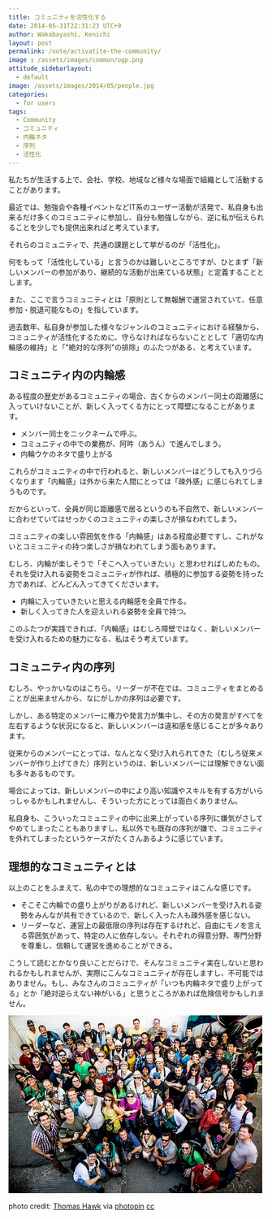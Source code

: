 ```yaml
---
title: コミュニティを活性化する
date: 2014-05-31T22:31:23 UTC+9
author: Wakabayashi, Kenichi
layout: post
permalink: /note/activatite-the-community/
image : /assets/images/common/ogp.png
attitude_sidebarlayout:
  - default
image: /assets/images/2014/05/people.jpg
categories:
  - for users
tags:
  - Community
  - コミュニティ
  - 内輪ネタ
  - 序列
  - 活性化
---
```

私たちが生活する上で、会社、学校、地域など様々な場面で組織として活動することがあります。

最近では、勉強会や各種イベントなどIT系のユーザー活動が活発で、私自身も出来るだけ多くのコミュニティに参加し、自分も勉強しながら、逆に私が伝えられることを少しでも提供出来ればと考えています。

それらのコミュニティで、共通の課題として挙がるのが「活性化」。

何をもって「活性化している」と言うのかは難しいところですが、ひとまず「新しいメンバーの参加があり、継続的な活動が出来ている状態」と定義することとします。

また、ここで言うコミュニティとは「原則として無報酬で運営されていて、任意参加・脱退可能なもの」を指しています。

過去数年、私自身が参加した様々なジャンルのコミュニティにおける経験から、コミュニティが活性化するために、守らなければならないこととして「適切な内輪感の維持」と「"絶対的な序列"の排除」のふたつがある、と考えています。

## コミュニティ内の内輪感
ある程度の歴史があるコミュニティの場合、古くからのメンバー同士の距離感に入っていけないことが、新しく入ってくる方にとって障壁になることがあります。


- メンバー同士をニックネームで呼ぶ。
- コミュニティの中での業務が、阿吽（あうん）で進んでしまう。
- 内輪ウケのネタで盛り上がる

これらがコミュニティの中で行われると、新しいメンバーはどうしても入りづらくなります「内輪感」は外から来た人間にとっては「疎外感」に感じられてしまうものです。

だからといって、全員が同じ距離感で居るというのも不自然で、新しいメンバーに合わせていてはせっかくのコミュニティの楽しさが損なわれてしまう。

コミュニティの楽しい雰囲気を作る「内輪感」はある程度必要ですし、これがないとコミュニティの持つ楽しさが損なわれてしまう面もあります。

むしろ、内輪が楽しそうで「そこへ入っていきたい」と思わせればしめたもの。それを受け入れる姿勢をコミュニティが作れば、積極的に参加する姿勢を持った方であれば、どんどん入ってきてくださいます。


- 内輪に入っていきたいと思える内輪感を全員で作る。
- 新しく入ってきた人を迎えいれる姿勢を全員で持つ。

このふたつが実践できれば、「内輪感」はむしろ障壁ではなく、新しいメンバーを受け入れるための魅力になる、私はそう考えています。

## コミュニティ内の序列
むしろ、やっかいなのはこちら。リーダーが不在では、コミュニティをまとめることが出来ませんから、なにがしかの序列は必要です。

しかし、ある特定のメンバーに権力や発言力が集中し、その方の発言がすべてを左右するような状況になると、新しいメンバーは違和感を感じることが多々あります。

従来からのメンバーにとっては、なんとなく受け入れられてきた（むしろ従来メンバーが作り上げてきた）序列というのは、新しいメンバーには理解できない面も多々あるものです。

場合によっては、新しいメンバーの中により高い知識やスキルを有する方がいらっしゃるかもしれませんし、そういった方にとっては面白くありません。

私自身も、こういったコミュニティの中に出来上がっている序列に嫌気がさしてやめてしまったこともありますし、私以外でも既存の序列が嫌で、コミュニティを外れてしまったというケースがたくさんあるように感じています。

## 理想的なコミュニティとは
以上のことをふまえて、私の中での理想的なコミュニティはこんな感じです。

- そこそこ内輪での盛り上がりがあるけれど、新しいメンバーを受け入れる姿勢をみんなが共有できているので、新しく入った人も疎外感を感じない。
- リーダーなど、運営上の最低限の序列は存在するけれど、自由にモノを言える雰囲気があって、特定の人に依存しない。それぞれの得意分野、専門分野を尊重し、信頼して運営を進めることができる。

こうして読むとかなり良いことだらけで、そんなコミュニティ実在しないと思われるかもしれませんが、実際にこんなコミュニティが存在しますし、不可能ではありません。もし、みなさんのコミュニティが「いつも内輪ネタで盛り上がってる」とか「絶対逆らえない神がいる」と思うところがあれば危険信号かもしれません。</p>

![People](/assets/images/2014/05/people.jpg)

photo credit: [Thomas Hawk](http://www.flickr.com/photos/thomashawk/6954844640/) via [photopin](http://photopin.com) [cc](http://creativecommons.org/licenses/by-nc/2.0/)